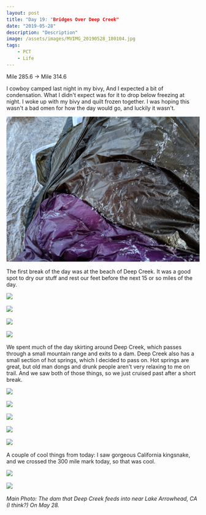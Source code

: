 ```yaml
---
layout: post
title: "Day 19: "Bridges Over Deep Creek"
date: "2019-05-28"
description: "Description"
image: /assets/images/MVIMG_20190528_180104.jpg
tags:
    - PCT
    - Life
---
```

Mile 285.6 -> Mile 314.6

I cowboy camped last night in my bivy, And I expected a bit of condensation. What I didn't expect was for it to drop below freezing at night. I woke up with my bivy and quilt frozen together. I was hoping this wasn't a bad omen for how the day would go, and luckily it wasn't.

![](/assets/images/IMG_20190528_060148.jpg)

The first break of the day was at the beach of Deep Creek. It was a good spot to dry our stuff and rest our feet before the next 15 or so miles of the day. 

![](/assets/images/IMG_20190528_110625.jpg)

![](/assets/images/IMG_20190528_125930.jpg)

![](/assets/images/IMG_20190528_131901.jpg)

![](/assets/images/MVIMG_20190528_132337.jpg)

We spent much of the day skirting around Deep Creek, which passes through a small mountain range and exits to a dam. Deep Creek also has a small section of hot springs, which I decided to pass on. Hot springs are great, but old man dongs and drunk people aren't very relaxing to me on trail. And we saw both of those things, so we just cruised past after a short break. 

![](/assets/images/IMG_20190528_090752.jpg)

![](/assets/images/IMG_20190528_100204.jpg)

![](/assets/images/MVIMG_20190528_143254.jpg)

![](/assets/images/MVIMG_20190528_164026.jpg)

![](/assets/images/IMG_20190528_171013.jpg)

A couple of cool things from today: I saw gorgeous California kingsnake, and we crossed the 300 mile mark today, so that was cool. 

![](/assets/images/IMG_20190528_163917.jpg)

![](/assets/images/IMG_20190528_134858.jpg)

*Main Photo: The dam that Deep Creek feeds into near Lake Arrowhead, CA (I think?) On May 28.*
